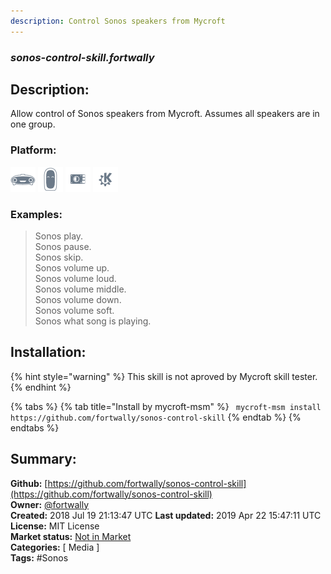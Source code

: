 ```yaml
---
description: Control Sonos speakers from Mycroft
---
```


### _sonos-control-skill.fortwally_  
## Description:  
Allow control of Sonos speakers from Mycroft.
Assumes all speakers are in one group.  
### Platform:  
 ![Mark I](../.gitbook/assets/mark-1-icon.png)  ![Mark II](../.gitbook/assets/mark-2-icon.png)  ![Picroft](../.gitbook/assets/picroft-icon.png)  ![plasmoid](../.gitbook/assets/kde.png)   
### Examples:  
> Sonos play.  
> Sonos pause.  
> Sonos skip.  
> Sonos volume up.  
> Sonos volume loud.  
> Sonos volume middle.  
> Sonos volume down.  
> Sonos volume soft.  
> Sonos what song is playing.  
  
## Installation:  
{% hint style="warning" %}
This skill is not aproved by Mycroft skill tester.
{% endhint %}
    
{% tabs %}
{% tab title="Install by mycroft-msm" %}
``` mycroft-msm install https://github.com/fortwally/sonos-control-skill```
{% endtab %}
  {% endtabs %}
    
## Summary:  
**Github:** [https://github.com/fortwally/sonos-control-skill](https://github.com/fortwally/sonos-control-skill)  
**Owner:** [@fortwally](https://github.com/fortwally)  
**Created:** 2018 Jul 19 21:13:47 UTC  **Last updated:** 2019 Apr 22 15:47:11 UTC  
**License:** MIT License  
**Market status:** [Not in Market](https://market.mycroft.ai/skill/)  
**Categories:** [ Media ]   
**Tags:** \#Sonos   

